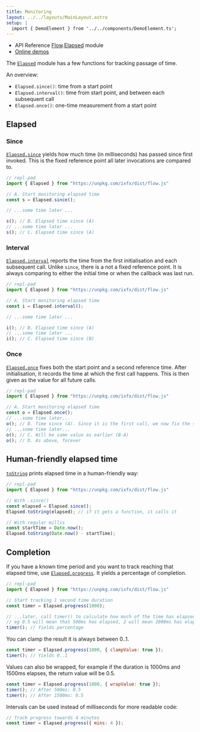 ```yaml
---
title: Monitoring
layout: ../../layouts/MainLayout.astro
setup: |
  import { DemoElement } from '../../components/DemoElement.ts';
---
```


<script type="module" hoist>
import '/src/components/ReplPad';
</script>
<div class="tip"><ul>
<li>API Reference <a href="https://clinth.github.io/ixfx/modules/Flow.html">Flow</a>.<a href="https://clinth.github.io/ixfx/modules/Flow.Elapsed.html">Elapsed</a> module</li>
<li><a href="https://clinth.github.io/ixfx-demos/flow/">Online demos</a></li>
</ul></div>

The [`Elapsed`](https://clinth.github.io/ixfx/modules/Flow.Elapsed.html) module has a few functions for tracking passage of time.

An overview:
* `Elapsed.since()`: time from a start point
* `Elapsed.interval()`: time from start point, and between each subsequent call
* `Elapsed.once()`: one-time measurement from a start point
  
## Elapsed

### Since

[`Elapsed.since`](https://clinth.github.io/ixfx/functions/Flow.Elapsed.since-1.html) yields how much time (in milliseconds) has passed since first invoked. This is the fixed reference point all later invocations are compared to.

```js
// repl-pad
import { Elapsed } from "https://unpkg.com/ixfx/dist/flow.js"

// A. Start monitoring elapsed time
const s = Elapsed.since();

// ...some time later ...

s(); // B. Elapsed time since (A)
// ...some time later ...
s(); // C. Elapsed time since (A)
```

### Interval

[`Elapsed.interval`](https://clinth.github.io/ixfx/functions/Flow.Elapsed.interval.html) reports the time from the first initialisation and each subsequent call. Unlike `since`, there is a not a fixed reference point. It is always comparing to either the initial time or when the callback was last run.

```js
// repl-pad
import { Elapsed } from "https://unpkg.com/ixfx/dist/flow.js"

// A. Start monitoring elapsed time
const i = Elapsed.interval();

// ...some time later ...

i(); // B. Elapsed time since (A)
// ...some time later ...
i(); // C. Elapsed time since (B)
```

### Once

[`Elapsed.once`](https://clinth.github.io/ixfx/functions/Flow.Elapsed.once.html) fixes both the start point and a second reference time. After initialisation, it records the time at which the first call happens. This is then given as the value for all future calls.

```js
// repl-pad
import { Elapsed } from "https://unpkg.com/ixfx/dist/flow.js"

// A. Start monitoring elapsed time
const o = Elapsed.once();
// ...some time later...
o(); // B. Time since (A). Since it is the first call, we now fix the second reference.
// ...some time later...
o(); // C. Will be same value as earlier (B-A)
o(); // D. As above, forever
 ```

## Human-friendly elapsed time

[`toString`](https://clinth.github.io/ixfx/functions/Flow.Elapsed.toString.html) prints elapsed time in a human-friendly way:

```js
// repl-pad
import { Elapsed } from "https://unpkg.com/ixfx/dist/flow.js"

// With .since()
const elapsed = Elapsed.since();
Elapsed.toString(elapsed); // if it gets a function, it calls it

// With regular millis
const startTime = Date.now();
Elapsed.toString(Date.now() - startTime);
```

## Completion

If you have a known time period and you want to track reaching that elapsed time, use
[`Elapsed.progress`](https://clinth.github.io/ixfx/functions/Flow.Elapsed.progress.html). It yields a percentage of completion.

```js
// repl-pad
import { Elapsed } from "https://unpkg.com/ixfx/dist/flow.js"

// Start tracking 1 second time duration
const timer = Elapsed.progress(1000);

// ...later, call timer() to calculate how much of the time has elapsed
// eg 0.5 will mean that 500ms has elapsed, 2 will mean 2000ms has elapsed etc.
timer(); // Yields percentage
```

You can clamp the result it is always between 0..1.

```js
const timer = Elapsed.progress(1000, { clampValue: true });
timer(); // Yields 0..1
```

Values can also be wrapped, for example if the duration is 1000ms and 1500ms elapses, the return value will be 0.5.

```js
const timer = Elapsed.progress(1000, { wrapValue: true });
timer(); // After 500ms: 0.5
timer(); // After 1500ms: 0.5 
```

Intervals can be used instead of milliseconds for more readable code:
```js
// Track progress towards 4 minutes
const timer = Elapsed.progress({ mins: 4 });
```
